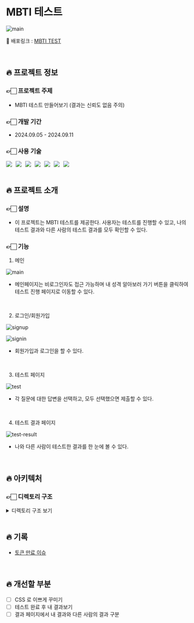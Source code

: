 <!-- # 목차

- [프로젝트 정보](#프로젝트-정보)
  - [프로젝트명](#프로젝트명)
  - [개발 기간](#개발-기간)
  - [개발자](#개발자)
  - [사용 기술](#사용-기술)
- [프로젝트 소개](#프로젝트-소개)
  - [주제](#주제)
  - [기능](#기능)
  - [시연 영상](#시연-영상)
- [아키텍처](#아키텍처)
  - [디렉토리 구조](#디렉토리-구조)
  - [컴포넌트 구조](#컴포넌트-구조)
- [기록](#기록) -->

# MBTI 테스트

![main](https://github.com/user-attachments/assets/e3f173c4-557c-49bf-89f2-187beec70346)

🔗 배포링크 : [MBTI TEST]()

<br>

## 🔥 프로젝트 정보

### 👉🏻 프로젝트 주제

- MBTI 테스트 만들어보기 (결과는 신뢰도 없음 주의)

### 👉🏻 개발 기간

- 2024.09.05 - 2024.09.11

<!-- ### 개발자

<table>
   <tr>
    <td align="center"><b>Frontend</b></td>
  </tr>
  <tr>
    <td align="center"><img src="https://avatars.githubusercontent.com/jungminji0215" width="100px" /></td>
  </tr>
  <tr>
    <td align="center"><b><a href="https://github.com/jungminji0215">정민지</a></b></td>
  </tr>
</table> -->

### 👉🏻 사용 기술

<div style="display: flex; gap: 10px;">
  <img src="https://img.shields.io/badge/Javascript-F7DF1E?style=flat-square&logo=Javascript&logoColor=white"/>
  <img src="https://img.shields.io/badge/HTML5-E34F26?style=flat-square&logo=HTML5&logoColor=white"/>
  <img src="https://img.shields.io/badge/CSS3-1572B6?style=flat-square&logo=CSS3&logoColor=white"/>
  <img src="https://img.shields.io/badge/React-61DAFB?style=flat-square&logo=React&logoColor=white"/>
  <img src="https://img.shields.io/badge/reactrouter-CA4245?style=flat-square&logo=reactrouter&logoColor=white"/>
  <img src="https://img.shields.io/badge/reactquery-FF4154?style=flat-square&logo=reactquery&logoColor=white"/>
    <img src="https://img.shields.io/badge/axios-5A29E4?style=flat-square&logo=axios&logoColor=white"/>
</div>

<br>

## 🔥 프로젝트 소개

### 👉🏻 설명

- 이 프로젝트는 MBTI 테스트를 제공한다. 사용자는 테스트를 진행할 수 있고, 나의 테스트 결과와 다른 사람의 테스트 결과를 모두 확인할 수 있다.

### 👉🏻 기능

1. 메인

![main](https://github.com/user-attachments/assets/e3f173c4-557c-49bf-89f2-187beec70346)

- 메인페이지는 비로그인자도 접근 가능하며 내 성격 알아보러 가기 버튼을 클릭하여 테스트 진행 페이지로 이동할 수 있다.

<br>

2. 로그인/회원가입

![signup](https://github.com/user-attachments/assets/6850e59d-d030-4e11-8914-02606662cebc)

![signin](https://github.com/user-attachments/assets/734dce2a-a130-4f33-af07-ed99f05f6a42)

- 회원가입과 로그인을 할 수 있다.

<br>

3. 테스트 페이지

![test](https://github.com/user-attachments/assets/b7bd0421-dc43-4d88-999d-7027abd36b64)

- 각 질문에 대한 답변을 선택하고, 모두 선택했으면 제출할 수 있다.

<br>

4. 테스트 결과 페이지

![test-result](https://github.com/user-attachments/assets/da642658-bb64-4074-ad4c-cec695782816)

- 나와 다른 사람이 테스트한 결과를 한 눈에 볼 수 있다.

<!-- ### 👉🏻 시연 영상

https://github.com/user-attachments/assets/397ad38d-0aa1-4be4-9067-8f96fd83abbc -->

<br>

## 🔥 아키텍처

### 👉🏻 디렉토리 구조

<details>
  <summary>디렉토리 구조 보기</summary>

![dir](https://github.com/user-attachments/assets/0d970b56-c4bc-4984-8a70-448035039f55)

</details>
<!-- ### 👉🏻 컴포넌트 구조 -->

<br>

## 🔥 기록

- [토큰 만료 이슈]()

<br>

## 🔥 개선할 부분

- [ ] CSS 로 이쁘게 꾸미기
- [ ] 테스트 완료 후 내 결과보기
- [ ] 결과 페이지에서 내 결과와 다른 사람의 결과 구분
